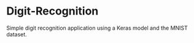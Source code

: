 # Digit-Recognition
Simple digit recognition application using a Keras model and the MNIST dataset.
